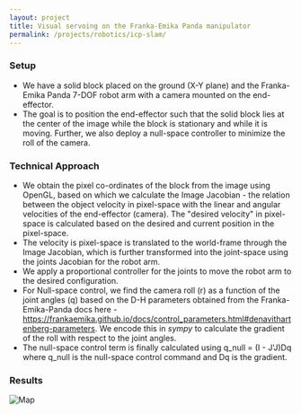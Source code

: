 ```yaml
---
layout: project
title: Visual servoing on the Franka-Emika Panda manipulator
permalink: /projects/robotics/icp-slam/
---
```


### Setup
 - We have a solid block placed on the ground (X-Y plane) and the Franka-Emika Panda 7-DOF robot arm with a camera mounted on the end-effector.
 - The goal is to position the end-effector such that the solid block lies at the center of the image while the block is stationary and while it is moving. Further, we also deploy a null-space controller to minimize the roll of the camera. 

### Technical Approach
 - We obtain the pixel co-ordinates of the block from the image using OpenGL, based on which we calculate the Image Jacobian - the relation between the object velocity in pixel-space with the linear and angular velocities of the end-effector (camera). The "desired velocity" in pixel-space is calculated based on the desired and current position in the pixel-space.
 - The velocity is pixel-space is translated to the world-frame through the Image Jacobian, which is further transformed into the joint-space using the joints Jacobian for the robot arm. 
 - We apply a proportional controller for the joints to move the robot arm to the desired configuration.
 - For Null-space control, we find the camera roll (r) as a function of the joint angles (q) based on the D-H parameters obtained from the Franka-Emika-Panda docs here - https://frankaemika.github.io/docs/control_parameters.html#denavithartenberg-parameters. We encode this in *sympy* to calculate the gradient of the roll with respect to the joint angles.
 - The null-space control term is finally calculated using q_null = (I - J'J)Dq where q_null is the null-space control command and Dq is the gradient.  

### Results

![Map]( /assets/img/projects/icp-map.jpg )
